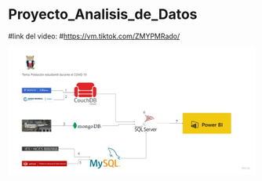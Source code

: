# Proyecto_Analisis_de_Datos
#link del video: 
#https://vm.tiktok.com/ZMYPMRado/

![Arquitectura](Arquitectura.jpg)

